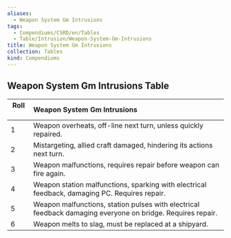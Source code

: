 ```yaml
---
aliases:
  - Weapon System Gm Intrusions
tags:
  - Compendiums/CSRD/en/Tables
  - Table/Intrusion/Weapon-System-Gm-Intrusions
title: Weapon System Gm Intrusions
collection: Tables
kind: Compendiums
---
```

## Weapon System Gm Intrusions Table
|  Roll &nbsp; &nbsp; | Weapon System Gm Intrusions  |
| ------------- | :----------- |
| 1 | Weapon overheats, off-line next turn, unless quickly repaired. |
| 2 | Mistargeting, allied craft damaged, hindering its actions next turn. |
| 3 | Weapon malfunctions, requires repair before weapon can fire again. |
| 4 | Weapon station malfunctions, sparking with electrical feedback, damaging PC. Requires repair. |
| 5 | Weapon malfunctions, station pulses with electrical feedback damaging everyone on bridge. Requires repair. |
| 6 | Weapon melts to slag, must be replaced at a shipyard. |